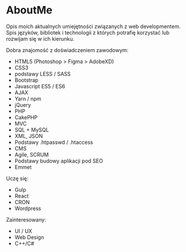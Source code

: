 # AboutMe
Opis moich aktualnych umiejętności związanych z web developmentem. Spis języków, bibliotek i technologii z których potrafię korzystać lub rozwijam się w ich kierunku. 

Dobra znajomość z doświadczeniem zawodowym:
- HTML5 (Photoshop > Figma > AdobeXD)
- CSS3
- podstawy LESS / SASS
- Bootstrap
- Javascript ES5 / ES6
- AJAX
- Yarn / npm
- jQuery
- PHP
- CakePHP
- MVC
- SQL + MySQL
- XML, JSON
- Podstawy .htpasswd / .htaccess
- CMS
- Agile, SCRUM
- Podstawy budowy aplikacji pod SEO
- Emmet

Uczę się:
- Gulp
- React
- CRON
- Wordpress

Zainteresowany:
- UI / UX
- Web Design
- C++/C#
